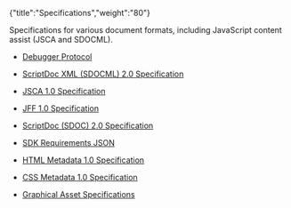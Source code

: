 {"title":"Specifications","weight":"80"} 

Specifications for various document formats, including JavaScript content assist (JSCA and SDOCML).

*   [Debugger Protocol](/docs/appc/Axway_Appcelerator_Studio/Axway_Appcelerator_Studio_Guide/SDK/Specifications/Debugger_Protocol/)
    
*   [ScriptDoc XML (SDOCML) 2.0 Specification](/docs/appc/Axway_Appcelerator_Studio/Axway_Appcelerator_Studio_Guide/SDK/Specifications/ScriptDoc_XML_(SDOCML)_2.0_Specification/)
    
*   [JSCA 1.0 Specification](/docs/appc/Axway_Appcelerator_Studio/Axway_Appcelerator_Studio_Guide/SDK/Specifications/JSCA_1.0_Specification/)
    
*   [JFF 1.0 Specification](/docs/appc/Axway_Appcelerator_Studio/Axway_Appcelerator_Studio_Guide/SDK/Specifications/JFF_1.0_Specification/)
    
*   [ScriptDoc (SDOC) 2.0 Specification](/docs/appc/Axway_Appcelerator_Studio/Axway_Appcelerator_Studio_Guide/SDK/Specifications/ScriptDoc_(SDOC)_2.0_Specification/)
    
*   [SDK Requirements JSON](/docs/appc/Axway_Appcelerator_Studio/Axway_Appcelerator_Studio_Guide/SDK/Specifications/SDK_Requirements_JSON/)
    
*   [HTML Metadata 1.0 Specification](/docs/appc/Axway_Appcelerator_Studio/Axway_Appcelerator_Studio_Guide/SDK/Specifications/HTML_Metadata_1.0_Specification/)
    
*   [CSS Metadata 1.0 Specification](/docs/appc/Axway_Appcelerator_Studio/Axway_Appcelerator_Studio_Guide/SDK/Specifications/CSS_Metadata_1.0_Specification/)
    
*   [Graphical Asset Specifications](/docs/appc/Axway_Appcelerator_Studio/Axway_Appcelerator_Studio_Guide/SDK/Specifications/Graphical_Asset_Specifications/)